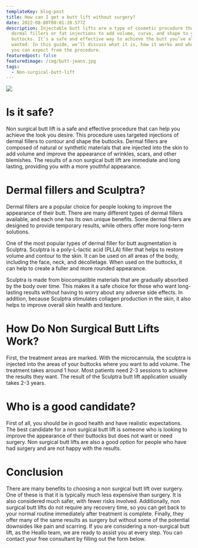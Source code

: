 ```yaml
---
templateKey: blog-post
title: How can I get a butt lift without surgery?
date: 2022-08-08T00:01:28.577Z
description: Injectable butt lifts are a type of cosmetic procedure that uses
  dermal fillers or fat injections to add volume, curve, and shape to your
  buttocks. It’s a safe and effective way to achieve the butt you’ve always
  wanted. In this guide, we’ll discuss what it is, how it works and what results
  you can expect from the procedure.
featuredpost: false
featuredimage: /img/butt-jeans.jpg
tags:
  - Non-surgical-butt-lift
---
```

![](/img/butt-jeans.jpg)



# Is it safe?

Non surgical butt lift is a safe and effective procedure that can help you achieve the look you desire. This procedure uses targeted injections of dermal fillers to contour and shape the buttocks. Dermal fillers are composed of natural or synthetic materials that are injected into the skin to add volume and improve the appearance of wrinkles, scars, and other blemishes. The results of a non surgical butt lift are immediate and long lasting, providing you with a more youthful appearance.


# Dermal fillers and Sculptra?

Dermal fillers are a popular choice for people looking to improve the appearance of their butt. There are many different types of dermal fillers available, and each one has its own unique benefits. Some dermal fillers are designed to provide temporary results, while others offer more long-term solutions.

One of the most popular types of dermal filler for butt augmentation is Sculptra. Sculptra is a poly-L-lactic acid (PLLA) filler that helps to restore volume and contour to the skin. It can be used on all areas of the body, including the face, neck, and décolletage. When used on the buttocks, it can help to create a fuller and more rounded appearance.

Sculptra is made from biocompatible materials that are gradually absorbed by the body over time. This makes it a safe choice for those who want long-lasting results without having to worry about any adverse side effects. In addition, because Sculptra stimulates collagen production in the skin, it also helps to improve overall skin health and texture.

# How Do Non Surgical Butt Lifts Work?
First, the treatment areas are marked. With the microcannula, the sculptra is injected into the areas of your buttocks where you want to add volume. The treatment takes around 1 hour. Most patients need 2-3 sessions to achieve the results they want. The result of the Sculptra butt lift application usually takes 2-3 years.

# Who is a good candidate?

First of all, you should be in good health and have realistic expectations. The best candidate for a non surgical butt lift is someone who is looking to improve the appearance of their buttocks but does not want or need surgery. Non surgical butt lifts are also a good option for people who have had surgery and are not happy with the results.

# Conclusion

There are many benefits to choosing a non surgical butt lift over surgery. One of these is that it is typically much less expensive than surgery. It is also considered much safer, with fewer risks involved. Additionally, non surgical butt lifts do not require any recovery time, so you can get back to your normal routine immediately after treatment is complete. Finally, they offer many of the same results as surgery but without some of the potential downsides like pain and scarring. If you are considering a non-surgical butt lift, as the Heallo team, we are ready to assist you at every step. You can contact your free consultant by filling out the form below.